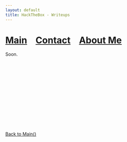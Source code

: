 ```yaml
---
layout: default
title: HackTheBox - Writeups
---
```


# [Main](./index.md) &nbsp;&nbsp;   [Contact](./contact.md) &nbsp;&nbsp; [About Me](./aboutme.md) <br>


Soon.

<br>
<br>
<br>
<br>
<br>
<br>
<br>
<br>
<br>
<br>
<br>
<br>

[Back to Main()](bvr0n.github.io/)
